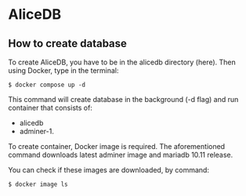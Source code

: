 # AliceDB

## How to create database

To create AliceDB, you have to be in the alicedb directory (here). Then using Docker, type in the terminal:

```
$ docker compose up -d
```

This command will create database in the background (-d flag) and run container that consists of:
- alicedb
- adminer-1.

To create container, Docker image is required. The aforementioned command downloads latest adminer image and mariadb 10.11 release.

You can check if these images are downloaded, by command:

```
$ docker image ls
```
